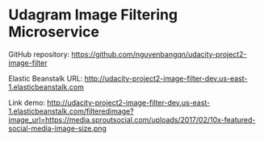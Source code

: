 # Udagram Image Filtering Microservice

GitHub repository:
https://github.com/nguyenbangqn/udacity-project2-image-filter

Elastic Beanstalk URL: 
http://udacity-project2-image-filter-dev.us-east-1.elasticbeanstalk.com

Link demo: 
http://udacity-project2-image-filter-dev.us-east-1.elasticbeanstalk.com/filteredimage?image_url=https://media.sproutsocial.com/uploads/2017/02/10x-featured-social-media-image-size.png
